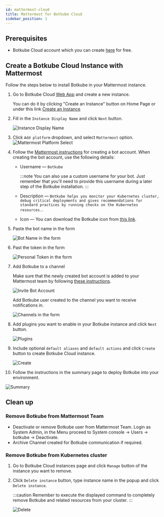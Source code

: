 ```yaml
---
id: mattermost-cloud
title: Mattermost for Botkube Cloud
sidebar_position: 1
---
```


## Prerequisites

- Botkube Cloud account which you can create [here](https://app.botkube.io) for free.

## Create a Botkube Cloud Instance with Mattermost

Follow the steps below to install Botkube in your Mattermost instance.

1. Go to Botkube Cloud [Web App](https://app.botkube.io/) and create a new instance.

   You can do it by clicking "Create an Instance" button on Home Page or under this link [Create an Instance](https://app.botkube.io/instances/add)

2. Fill in the `Instance Display Name` and click `Next` button.

   ![Instance Display Name](assets/mattermost_instance_display_name.png "Instance display name")

3. Click `Add platform` dropdown, and select `Mattermost` option.
   ![Mattermost Platform Select](assets/mm_platform_select.png "Select mattermost platform")

4. Follow the [Mattermost instructions](https://developers.mattermost.com/integrate/reference/bot-accounts/) for creating a bot account. When creating the bot account, use the following details:

   - Username — `Botkube`

     :::note
     You can also use a custom username for your bot. Just remember that you'll need to provide this username during a later step of the Botkube installation.
     :::

   - Description — `Botkube helps you monitor your Kubernetes cluster, debug critical deployments and gives recommendations for standard practices by running checks on the Kubernetes resources.`.

   - Icon — You can download the Botkube icon from [this link](https://github.com/kubeshop/botkube/blob/main/branding/logos/botkube-black-192x192.png).

5. Paste the bot name in the form

   ![Bot Name in the form](assets/mm_form_bot_name.png "Bot Name in the form")

6. Past the token in the form

   ![Personal Token in the form](assets/mm_personal_token_form.png "Personal Token in the form")

7. Add Botkube to a channel

   Make sure that the newly created bot account is added to your Mattermost team by following [these instructions](https://developers.mattermost.com/integrate/reference/bot-accounts/#bot-account-creation).

   ![Invite Bot Account](./assets/invite.png)

   Add Botkube user created to the channel you want to receive notifications in.

   ![Channels in the form](assets/mm_channels_form.png "Channels in the form")

8. Add plugins you want to enable in your Botkube instance and click `Next` button.

   ![Plugins](assets/mm_add_plugins.png "Plugins")

9. Include optional `default aliases` and `default actions` and click `Create` button to create Botkube Cloud instance.

   ![Create](assets/mm_create.png "Create")

10. Follow the instructions in the summary page to deploy Botkube into your environment.

![Summary](assets/mm_summary.png "Summary")

## Clean up

### Remove Botkube from Mattermost Team

- Deactivate or remove Botkube user from Mattermost Team. Login as System Admin, in the Menu proceed to System console -> Users -> botkube -> Deactivate.
- Archive Channel created for Botkube communication if required.

### Remove Botkube from Kubernetes cluster

1. Go to Botkube Cloud instances page and click `Manage` button of the instance you want to remove.

2. Click `Delete instance` button, type instance name in the popup and click `Delete instance`.

   :::caution
   Remember to execute the displayed command to completely remove Botkube and related resources from your cluster.
   :::

   ![Delete](assets/mm_instance_delete.png "Delete")
